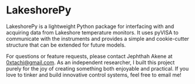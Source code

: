 # LakeshorePy
LakeshorePy is a lightweight Python package for interfacing with and acquiring data from Lakeshore temperature monitors. It uses pyVISA to communicate with the instruments and provides a simple and cookie-cutter structure that can be extended for future models.

For questions or feature requests, please contact Jephthah Akene at 0xtachi@gmail.com. As an independent researcher, I built this project purely for the joy of creating something both enjoyable and practical. If you love to tinker and build innovative control systems, feel free to email me!
